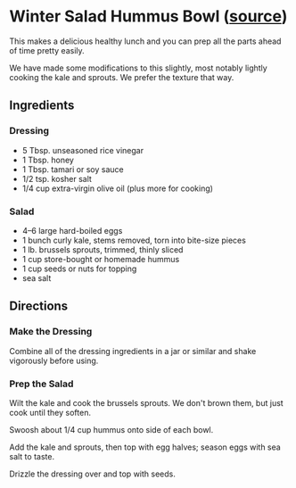 # Winter Salad Hummus Bowl ([source](https://www.epicurious.com/recipes/food/views/winter-salad-hummus-bowls))

This makes a delicious healthy lunch and you can prep all the parts ahead of time pretty easily.

We have made some modifications to this slightly, most notably lightly cooking the kale and sprouts.
We prefer the texture that way.

## Ingredients

### Dressing

* 5 Tbsp. unseasoned rice vinegar
* 1 Tbsp. honey
* 1 Tbsp. tamari or soy sauce
* 1/2 tsp. kosher salt
* 1/4 cup extra-virgin olive oil (plus more for cooking)

### Salad

* 4–6 large hard-boiled eggs
* 1 bunch curly kale, stems removed, torn into bite-size pieces
* 1 lb. brussels sprouts, trimmed, thinly sliced
* 1 cup store-bought or homemade hummus
* 1 cup seeds or nuts for topping
* sea salt

## Directions

### Make the Dressing

Combine all of the dressing ingredients in a jar or similar and shake vigorously before using.

### Prep the Salad

Wilt the kale and cook the brussels sprouts.
We don't brown them, but just cook until they soften.

Swoosh about 1/4 cup hummus onto side of each bowl.

Add the kale and sprouts, then top with egg halves; season eggs with sea salt to taste.

Drizzle the dressing over and top with seeds.
